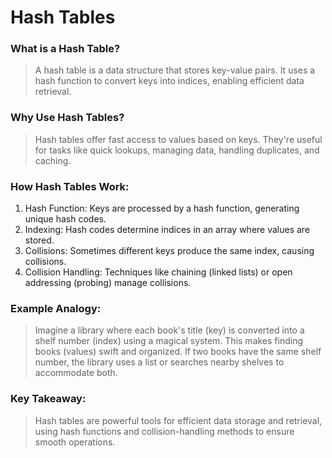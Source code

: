 # Hash Tables

### What is a Hash Table?
> A hash table is a data structure that stores key-value pairs. It uses a hash function to convert keys into indices, enabling efficient data retrieval.

### Why Use Hash Tables?
> Hash tables offer fast access to values based on keys. They're useful for tasks like quick lookups, managing data, handling duplicates, and caching.

### How Hash Tables Work:

1. Hash Function: Keys are processed by a hash function, generating unique hash codes.
2. Indexing: Hash codes determine indices in an array where values are stored.
3. Collisions: Sometimes different keys produce the same index, causing collisions.
4. Collision Handling: Techniques like chaining (linked lists) or open addressing (probing) manage collisions.

### Example Analogy:
>Imagine a library where each book's title (key) is converted into a shelf number (index) using a magical system. This makes finding books (values) swift and organized. If two books have the same shelf number, the library uses a list or searches nearby shelves to accommodate both.

### Key Takeaway:
> Hash tables are powerful tools for efficient data storage and retrieval, using hash functions and collision-handling methods to ensure smooth operations.
